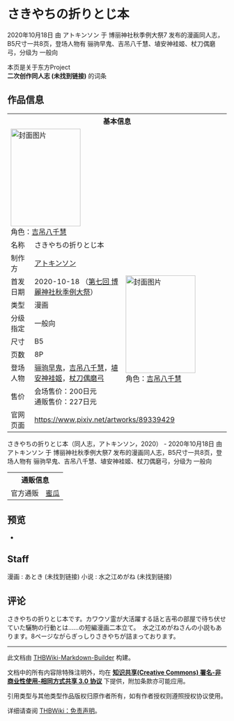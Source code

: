 # さきやちの折りとじ本

<!-- source html: G:\repos\THBWiki-Markdown-Builder\THBWikiMarkdown\Temp\main\0\00\ns0%3A%E3%81%95%E3%81%8D%E3%82%84%E3%81%A1%E3%81%AE%E6%8A%98%E3%82%8A%E3%81%A8%E3%81%98%E6%9C%AC.html -->

2020年10月18日 由 アトキンソン 于 博丽神社秋季例大祭7 发布的漫画同人志，B5尺寸一共8页，登场人物有 骊驹早鬼、吉吊八千慧、埴安神袿姬、杖刀偶磨弓，分级为 一般向

本页是关于东方Project  
 **二次创作同人志 (未找到链接)** 的词条

## 作品信息

<table><tbody><tr><th colspan="3">基本信息</th></tr><tr><td class="cover-artwork-mobile" colspan="2"><a href="./文件-さきやちの折りとじ本封面.jpg.md" class="image" title="封面图片"><img alt="封面图片" src="https://upload.thwiki.cc/thumb/4/4c/%E3%81%95%E3%81%8D%E3%82%84%E3%81%A1%E3%81%AE%E6%8A%98%E3%82%8A%E3%81%A8%E3%81%98%E6%9C%AC%E5%B0%81%E9%9D%A2.jpg/160px-%E3%81%95%E3%81%8D%E3%82%84%E3%81%A1%E3%81%AE%E6%8A%98%E3%82%8A%E3%81%A8%E3%81%98%E6%9C%AC%E5%B0%81%E9%9D%A2.jpg" decoding="async" loading="lazy" width="160" height="224" srcset="https://upload.thwiki.cc/thumb/4/4c/%E3%81%95%E3%81%8D%E3%82%84%E3%81%A1%E3%81%AE%E6%8A%98%E3%82%8A%E3%81%A8%E3%81%98%E6%9C%AC%E5%B0%81%E9%9D%A2.jpg/240px-%E3%81%95%E3%81%8D%E3%82%84%E3%81%A1%E3%81%AE%E6%8A%98%E3%82%8A%E3%81%A8%E3%81%98%E6%9C%AC%E5%B0%81%E9%9D%A2.jpg 1.5x, https://upload.thwiki.cc/thumb/4/4c/%E3%81%95%E3%81%8D%E3%82%84%E3%81%A1%E3%81%AE%E6%8A%98%E3%82%8A%E3%81%A8%E3%81%98%E6%9C%AC%E5%B0%81%E9%9D%A2.jpg/320px-%E3%81%95%E3%81%8D%E3%82%84%E3%81%A1%E3%81%AE%E6%8A%98%E3%82%8A%E3%81%A8%E3%81%98%E6%9C%AC%E5%B0%81%E9%9D%A2.jpg 2x" data-file-width="2000" data-file-height="2798"></a><div class="cover-char">角色：<a href="./吉吊八千慧.md" title="吉吊八千慧">吉吊八千慧</a></div></td>
</tr><tr><td class="label">名称</td><td colspan="2"> さきやちの折りとじ本 </td></tr><tr><td class="label">制作方</td><td><a href="./アトキンソン.md" title="アトキンソン">アトキンソン</a></td><td class="cover-artwork" rowspan="8" style="min-width:224px;"><a href="./文件-さきやちの折りとじ本封面.jpg.md" class="image" title="封面图片"><img alt="封面图片" src="https://upload.thwiki.cc/thumb/4/4c/%E3%81%95%E3%81%8D%E3%82%84%E3%81%A1%E3%81%AE%E6%8A%98%E3%82%8A%E3%81%A8%E3%81%98%E6%9C%AC%E5%B0%81%E9%9D%A2.jpg/160px-%E3%81%95%E3%81%8D%E3%82%84%E3%81%A1%E3%81%AE%E6%8A%98%E3%82%8A%E3%81%A8%E3%81%98%E6%9C%AC%E5%B0%81%E9%9D%A2.jpg" decoding="async" loading="lazy" width="160" height="224" srcset="https://upload.thwiki.cc/thumb/4/4c/%E3%81%95%E3%81%8D%E3%82%84%E3%81%A1%E3%81%AE%E6%8A%98%E3%82%8A%E3%81%A8%E3%81%98%E6%9C%AC%E5%B0%81%E9%9D%A2.jpg/240px-%E3%81%95%E3%81%8D%E3%82%84%E3%81%A1%E3%81%AE%E6%8A%98%E3%82%8A%E3%81%A8%E3%81%98%E6%9C%AC%E5%B0%81%E9%9D%A2.jpg 1.5x, https://upload.thwiki.cc/thumb/4/4c/%E3%81%95%E3%81%8D%E3%82%84%E3%81%A1%E3%81%AE%E6%8A%98%E3%82%8A%E3%81%A8%E3%81%98%E6%9C%AC%E5%B0%81%E9%9D%A2.jpg/320px-%E3%81%95%E3%81%8D%E3%82%84%E3%81%A1%E3%81%AE%E6%8A%98%E3%82%8A%E3%81%A8%E3%81%98%E6%9C%AC%E5%B0%81%E9%9D%A2.jpg 2x" data-file-width="2000" data-file-height="2798"></a><div class="cover-char">角色：<a href="./吉吊八千慧.md" title="吉吊八千慧">吉吊八千慧</a></div></td>
</tr><tr><td class="label">首发日期</td><td>2020-10-18&#160;（<a href="/展会作品列表?e=%E5%8D%9A%E4%B8%BD%E7%A5%9E%E7%A4%BE%E7%A7%8B%E5%AD%A3%E4%BE%8B%E5%A4%A7%E7%A5%AD%237">第七回 博麗神社秋季例大祭</a>）</td></tr><tr><td class="label">类型</td><td>漫画</td></tr><tr><td class="label">分级指定</td><td>一般向</td></tr><tr><td class="label">尺寸</td><td>B5</td></tr><tr><td class="label">页数</td><td>8P</td></tr><tr><td class="label">登场人物</td><td><a href="./骊驹早鬼.md" title="骊驹早鬼">骊驹早鬼</a>，<a href="./吉吊八千慧.md" title="吉吊八千慧">吉吊八千慧</a>，<a href="./埴安神袿姬.md" title="埴安神袿姬">埴安神袿姬</a>，<a href="./杖刀偶磨弓.md" title="杖刀偶磨弓">杖刀偶磨弓</a></td></tr><tr><td class="label">售价</td><td>会场售价：200日元<br>通贩售价：227日元</td></tr>
<tr><td class="label">官网页面</td><td colspan="2"><a rel="nofollow" class="external free" href="https://www.pixiv.net/artworks/89339429">https://www.pixiv.net/artworks/89339429</a></td></tr></tbody></table>

さきやちの折りとじ本（同人志，アトキンソン，2020） - 2020年10月18日 由 アトキンソン 于 博丽神社秋季例大祭7 发布的漫画同人志，B5尺寸一共8页，登场人物有 骊驹早鬼、吉吊八千慧、埴安神袿姬、杖刀偶磨弓，分级为 一般向

<table><tbody><tr><th colspan="3">通贩信息</th></tr><tr><td class="label">官方通贩</td><td colspan="2"><a rel="nofollow" class="external text" href="https://www.melonbooks.co.jp/detail/detail.php?product_id=737905">蜜瓜</a></td></tr></tbody></table>



## 预览
- [](./文件-さきやちの折りとじ本预览图1.jpg.md)


## Staff
漫画
: あとき (未找到链接)
小说
: 水之江めがね (未找到链接)


## 评论
  
さきやちの折りとじ本です。カワウソ霊が大活躍する話と吉弔の部屋で待ち伏せていた驪駒の行動とは……の短編漫画二本立て。　水之江めがねさんの小説もあります。8ページながらぎっしりさきやちが詰まっております。
  
  
  

  





---

此文档由 [THBWiki-Markdown-Builder](https://github.com/Delsin-Yu/THBWiki-Markdown-Builder) 构建。

文档中的所有内容除特殊注明外，均在 [**知识共享(Creative Commons) 署名-非商业性使用-相同方式共享 3.0 协议**](https://creativecommons.org/licenses/by-sa/3.0/deed.zh-hans) 下提供，附加条款亦可能应用。

引用类型与其他类型作品版权归原作者所有，如有作者授权则遵照授权协议使用。

详细请查阅 [THBWiki：免责声明](https://thbwiki.cc/THBWiki:%E5%85%8D%E8%B4%A3%E5%A3%B0%E6%98%8E)。

